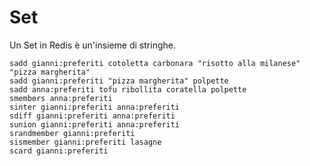 Set
===
Un Set in Redis è un'insieme di stringhe.

	sadd gianni:preferiti cotoletta carbonara "risotto alla milanese" "pizza margherita"
	sadd gianni:preferiti "pizza margherita" polpette	
	sadd anna:preferiti tofu ribollita coratella polpette
    smembers anna:preferiti
    sinter gianni:preferiti anna:preferiti
    sdiff gianni:preferiti anna:preferiti
    sunion gianni:preferiti anna:preferiti
    srandmember gianni:preferiti
    sismember gianni:preferiti lasagne
    scard gianni:preferiti
